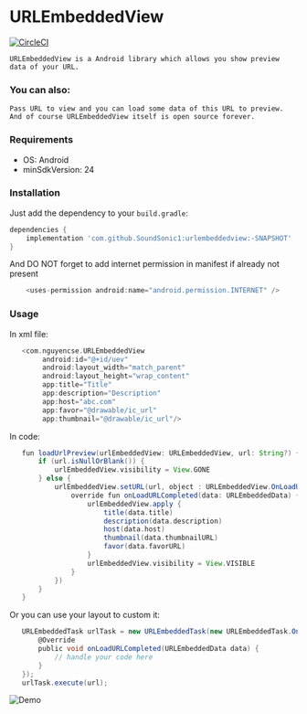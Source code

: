 # URLEmbeddedView

[![CircleCI](https://circleci.com/gh/SoundSonic1/URLEmbeddedView.svg?style=svg)](https://circleci.com/gh/SoundSonic1/URLEmbeddedView)

    URLEmbeddedView is a Android library which allows you show preview data of your URL.

### You can also:
    Pass URL to view and you can load some data of this URL to preview.
    And of course URLEmbeddedView itself is open source forever.

### Requirements
   - OS: Android
   - minSdkVersion: 24

### Installation
Just add the dependency to your `build.gradle`:

```groovy
dependencies {
    implementation 'com.github.SoundSonic1:urlembeddedview:-SNAPSHOT'
}
```

And DO NOT forget to add internet permission in manifest if already not present

```groovy
    <uses-permission android:name="android.permission.INTERNET" />
```

### Usage
   In xml file:
```groovy
   <com.nguyencse.URLEmbeddedView
        android:id="@+id/uev"
        android:layout_width="match_parent"
        android:layout_height="wrap_content"
        app:title="Title"
        app:description="Description"
        app:host="abc.com"
        app:favor="@drawable/ic_url"
        app:thumbnail="@drawable/ic_url"/>
 ```
  In code:

```groovy
   fun loadUrlPreview(urlEmbeddedView: URLEmbeddedView, url: String?) {
       if (url.isNullOrBlank()) {
           urlEmbeddedView.visibility = View.GONE
       } else {
           urlEmbeddedView.setURL(url, object : URLEmbeddedView.OnLoadURLListener {
               override fun onLoadURLCompleted(data: URLEmbeddedData) {
                   urlEmbeddedView.apply {
                       title(data.title)
                       description(data.description)
                       host(data.host)
                       thumbnail(data.thumbnailURL)
                       favor(data.favorURL)
                   }
                   urlEmbeddedView.visibility = View.VISIBLE
               }
           })
       }
   }

```
  Or you can use your layout to custom it:
  
```groovy
   URLEmbeddedTask urlTask = new URLEmbeddedTask(new URLEmbeddedTask.OnLoadURLListener() {
       @Override
       public void onLoadURLCompleted(URLEmbeddedData data) {
           // handle your code here
       }
   });
   urlTask.execute(url);
```

![Demo](screenshots/stackoverflow.png)
